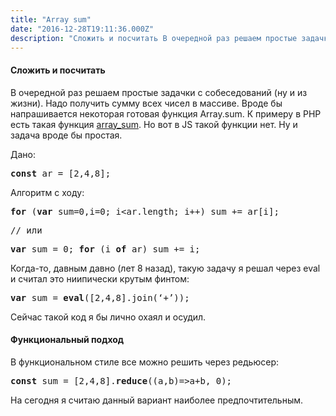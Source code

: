 ```yaml
---
title: "Array sum"
date: "2016-12-28T19:11:36.000Z"
description: "Сложить и посчитать В очередной раз решаем простые задачки с собеседований (ну и из жизни). Надо получить сумму всех чисел в мас"
---
```


<h4>Сложить и посчитать</h4>
<p>В очередной раз решаем простые задачки с собеседований (ну и из жизни). Надо получить сумму всех чисел в массиве. Вроде бы напрашивается некоторая готовая функция Array.sum. К примеру в PHP есть такая функция <a href="http://php.net/manual/ru/function.array-sum.php" target="_blank" rel="noopener noreferrer">array_sum</a>. Но вот в JS такой функции нет. Ну и задача вроде бы простая.</p>
<p>Дано:</p>
<pre><strong>const</strong> ar = [2,4,8];</pre>
<p>Алгоритм с ходу:</p>
<pre><strong>for</strong> (<strong>var</strong> sum=0,i=0; i&lt;ar.length; i++) sum += ar[i];</pre>
<pre>// или</pre>
<pre><strong>var</strong> sum = 0; <strong>for</strong> (i <strong>of</strong> ar) sum += i;</pre>
<p>Когда-то, давным давно (лет 8 назад), такую задачу я решал через eval и считал это ниипически крутым финтом:</p>
<pre><strong>var</strong> sum = <strong>eval</strong>([2,4,8].join(‘+’));</pre>
<p>Сейчас такой код я бы лично охаял и осудил.</p>
<h4>Функциональный подход</h4>
<p>В функциональном стиле все можно решить через редьюсер:</p>
<pre><strong>const</strong> sum = [2,4,8].<strong>reduce</strong>((a,b)=&gt;a+b, 0);</pre>
<p>На сегодня я считаю данный вариант наиболее предпочтительным.</p>


